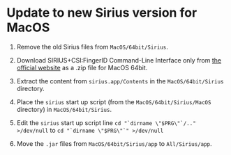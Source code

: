 # Update to new Sirius version for MacOS

1. Remove the old Sirius files from `MacOS/64bit/Sirius`.

2. Download SIRIUS+CSI:FingerID Command-Line Interface only from [the official website](https://bio.informatik.uni-jena.de/software/sirius/) as a .zip file for MacOS 64bit.

3. Extract the content from `sirius.app/Contents` in the `MacOS/64bit/Sirius` directory.

4. Place the `sirius` start up script (from the `MacOS/64bit/Sirius/MacOS` directory) in `MacOS/64bit/Sirius`.

5. Edit the `sirius` start up script line ```cd "`dirname \"$PRG\"`/.." >/dev/null``` to ```cd "`dirname \"$PRG\"`" >/dev/null```

6. Move the `.jar` files from `MacOS/64bit/Sirius/app` to `All/Sirius/app`.
